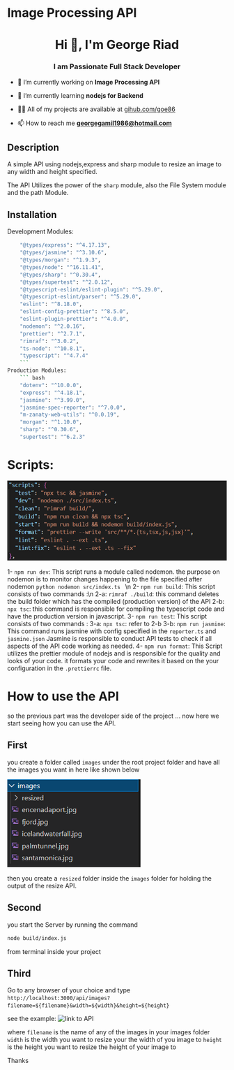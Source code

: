 # Image Processing API
<h1 align="center">Hi 👋, I'm George Riad</h1>
<h3 align="center">I am Passionate Full Stack Developer</h3>

- 🔭 I’m currently working on **Image Processing API**

- 🌱 I’m currently learning **nodejs for Backend**

- 👨‍💻 All of my projects are available at [gihub.com/goe86](gihub.com/goe86)

- 📫 How to reach me **georgegamil1986@hotmail.com**

## Description
A simple API using nodejs,express and sharp module to resize an image to any width and height specified.

The API Utilizes the power of the ```sharp``` module, also the File System module and the path Module.

## Installation
Development Modules:
``` bash
    "@types/express": "^4.17.13",
    "@types/jasmine": "^3.10.6",
    "@types/morgan": "^1.9.3",
    "@types/node": "^16.11.41",
    "@types/sharp": "^0.30.4",
    "@types/supertest": "^2.0.12",
    "@typescript-eslint/eslint-plugin": "^5.29.0",
    "@typescript-eslint/parser": "^5.29.0",
    "eslint": "^8.18.0",
    "eslint-config-prettier": "^8.5.0",
    "eslint-plugin-prettier": "^4.0.0",
    "nodemon": "^2.0.16",
    "prettier": "^2.7.1",
    "rimraf": "^3.0.2",
    "ts-node": "^10.8.1",
    "typescript": "^4.7.4"
    ```
Production Modules:
    ``` bash
    "dotenv": "^10.0.0",
    "express": "^4.18.1",
    "jasmine": "^3.99.0",
    "jasmine-spec-reporter": "^7.0.0",
    "m-zanaty-web-utils": "^0.0.19",
    "morgan": "^1.10.0",
    "sharp": "^0.30.6",
    "supertest": "^6.2.3"
```  

# Scripts:

![scripts in the package.json file](scripts_Pkgjson.PNG)

1- ```npm run dev```: This script runs a module called nodemon. the purpose on nodemon is to monitor changes happening to the file specified after nodemon
    ```python
    nodemon src/index.ts
    ``` \n
2- ```npm run build```: This script consists of two commands :\n
    2-a: ```rimraf ./build```: this command deletes the build folder which has the compiled (production version) of the API
    2-b: ```npx tsc```: this command is responsible for compiling the typescript code and have the production version in javascript.
3- ```npm run test```: This script consists of two commands :
    3-a: ```npx tsc```: refer to 2-b
    3-b: ```npm run jasmine```: This command runs jasmine with config specified in the ```reporter.ts``` and ```jasmine.json```
    Jasmine is responsible to conduct API tests to check if all aspects of the API code working as needed.
4- ```npm run format```: This Script utilizes the prettier module of nodejs and is responsible for the quality and looks of your code. it formats your code and rewrites it based on the your configuration in the ```.prettierrc``` file.

# How to use the API
so the previous part was the developer side of the project ... now here we start seeing how you can use the API.

## First
you create a folder called `images` under the root project folder and have all the images you want in here like shown below

![images_folder](images_folder.PNG)

then you create a ```resized``` folder inside the ```images``` folder for holding the output of the resize API.

## Second
you start the Server by running the command 
```bash
node build/index.js
```
from terminal inside your project
## Third 
Go to any browser of your choice and type
```http://localhost:3000/api/images?filename=${filename}&width=${width}&height=${height}```

see the example:
![link to API](server_API_link.PNG)

where
```filename``` is the name of any of the images in your images folder 
```width``` is the width you want to resize your the width of you image to 
```height``` is the height you want to resize the height of your image to



Thanks 